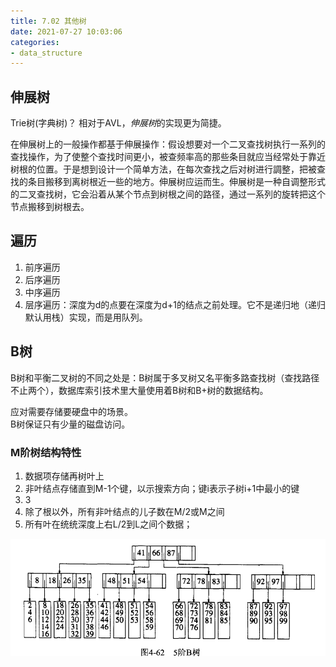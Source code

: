 ```yaml
---
title: 7.02 其他树
date: 2021-07-27 10:03:06
categories:
- data_structure
---
```

## 伸展树

Trie树(字典树)？  相对于AVL，*伸展树*的实现更为简捷。

在伸展树上的一般操作都基于伸展操作：假设想要对一个二叉查找树执行一系列的查找操作，为了使整个查找时间更小，被查频率高的那些条目就应当经常处于靠近树根的位置。于是想到设计一个简单方法，在每次查找之后对树进行調整，把被查找的条目搬移到离树根近一些的地方。伸展树应运而生。伸展树是一种自调整形式的二叉查找树，它会沿着从某个节点到树根之间的路径，通过一系列的旋转把这个节点搬移到树根去。

## 遍历

1. 前序遍历
2. 后序遍历
3. 中序遍历
4. 层序遍历：深度为d的点要在深度为d+1的结点之前处理。它不是递归地（递归默认用栈）实现，而是用队列。

## B树

B树和平衡二叉树的不同之处是：B树属于多叉树又名平衡多路查找树（查找路径不止两个），数据库索引技术里大量使用着B树和B+树的数据结构。

应对需要存储要硬盘中的场景。  
B树保证只有少量的磁盘访问。  

### M阶树结构特性

1. 数据项存储再树叶上
2. 非叶结点存储直到M-1个键，以示搜索方向；键i表示子树i+1中最小的键
3. 3
4. 除了根以外，所有非叶结点的儿子数在M/2或M之间
5. 所有叶在统统深度上右L/2到L之间个数据；

![1578876461417](../imags/1578876461417.png)



